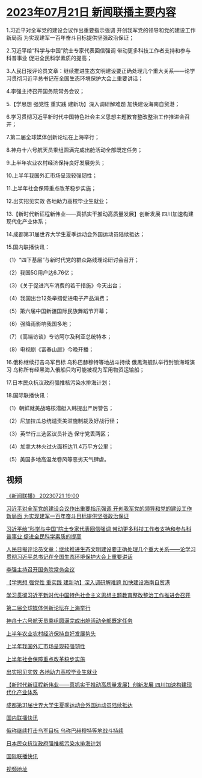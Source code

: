 # [2023年07月21日 新闻联播主要内容](https://tv.cctv.com/lm/xwlb/day/20230721.shtml)

1.习近平对全军党的建设会议作出重要指示强调 开创我军党的领导和党的建设工作新局面 为实现建军一百年奋斗目标提供坚强政治保证；

2.习近平给“科学与中国”院士专家代表回信强调 带动更多科技工作者支持和参与科普事业 促进全民科学素质的提高；

3.人民日报评论员文章：继续推进生态文明建设要正确处理几个重大关系——论学习贯彻习近平总书记在全国生态环境保护大会上重要讲话；

4.李强主持召开国务院常务会议；

5.【学思想 强党性 重实践 建新功】深入调研解难题 加快建设海南自贸港；

6.学习贯彻习近平新时代中国特色社会主义思想主题教育整改整治工作推进会召开；

7.第二届全球媒体创新论坛在上海举行；

8.神舟十六号航天员乘组圆满完成出舱活动全部既定任务；

9.上半年农业农村经济保持良好发展势头；

10.上半年我国外汇市场呈现较强韧性；

11.上半年社会保障重点改革稳步实施；

12.出实招见实效 各地助力高校毕业生就业；

13.【新时代新征程新伟业——真抓实干推动高质量发展】创新发展 四川加速构建现代化产业体系；

14.成都第31届世界大学生夏季运动会外国运动员陆续抵达；

15.国内联播快讯：

（1）“四下基层”与新时代党的群众路线理论研讨会召开；

（2）我国5G用户达6.76亿；

（3）《关于促进汽车消费的若干措施》今天出台；

（4）我国出台12条举措促进电子产品消费；

（5）第六届中国新疆国际民族舞蹈节开幕；

（6）强降雨影响我国多地；

（7）《高端访谈》专访阿尔及利亚总统特本；

（8）电视剧《富春山居》今晚开播；

16.俄称继续打击乌军目标 乌称巴赫穆特等地战斗持续 俄黑海舰队举行封锁海域演习 乌称所有经黑海入俄船只均可能被视为军用物资运输船；

17.日本民众抗议政府强推核污染水排海计划；

18.国际联播快讯：

（1）朝鲜就美战略核潜艇入韩提出严厉警告；

（2）尼加拉瓜总统谴责美滥施制裁及好战行径；

（3）英举行三选区议员补选 保守党丢两区；

（4）加拿大林火过火面积达11.4万平方公里；

（5）美国多地高温龙卷风等恶劣天气肆虐。

## 视频

[《新闻联播》 20230721 19:00](https://tv.cctv.com/2023/07/21/VIDELybm2w5yJ53l6l9wbCGR230721.shtml)

[习近平对全军党的建设会议作出重要指示强调 开创我军党的领导和党的建设工作新局面 为实现建军一百年奋斗目标提供坚强政治保证](https://tv.cctv.com/2023/07/21/VIDEpJbvSA7Y64LGXy0bjhRM230721.shtml)

[习近平给“科学与中国”院士专家代表回信强调 带动更多科技工作者支持和参与科普事业 促进全民科学素质的提高](https://tv.cctv.com/2023/07/21/VIDElTUbkcw0cSoT83rLHt3N230721.shtml)

[人民日报评论员文章：继续推进生态文明建设要正确处理几个重大关系——论学习贯彻习近平总书记在全国生态环境保护大会上重要讲话](https://tv.cctv.com/2023/07/21/VIDEX5D8ePWFbmR1TLqnFmZL230721.shtml)

[李强主持召开国务院常务会议](https://tv.cctv.com/2023/07/21/VIDEvO92Llw2e3C4tTVO80LL230721.shtml)

[【学思想 强党性 重实践 建新功】深入调研解难题 加快建设海南自贸港](https://tv.cctv.com/2023/07/21/VIDEhEoGVY7U1FCEacaIei2N230721.shtml)

[学习贯彻习近平新时代中国特色社会主义思想主题教育整改整治工作推进会召开](https://tv.cctv.com/2023/07/21/VIDEytb0hvWVwktEvRPSBv4J230721.shtml)

[第二届全球媒体创新论坛在上海举行](https://tv.cctv.com/2023/07/21/VIDExOALI9gCdnsJqvnEt8X6230721.shtml)

[神舟十六号航天员乘组圆满完成出舱活动全部既定任务](https://tv.cctv.com/2023/07/21/VIDEfYT8CrIUPIYwMt0RCmr5230721.shtml)

[上半年农业农村经济保持良好发展势头](https://tv.cctv.com/2023/07/21/VIDE1ZkTrDWnySR2Zh9yDiCb230721.shtml)

[上半年我国外汇市场呈现较强韧性](https://tv.cctv.com/2023/07/21/VIDEWS4MntQr0SoLmnrTR8Yz230721.shtml)

[上半年社会保障重点改革稳步实施](https://tv.cctv.com/2023/07/21/VIDEpElWvtPBnoc2BzdCFIs5230721.shtml)

[出实招见实效 各地助力高校毕业生就业](https://tv.cctv.com/2023/07/21/VIDEY8E55AmMohqFw1aAfDH1230721.shtml)

[【新时代新征程新伟业——真抓实干推动高质量发展】创新发展 四川加速构建现代化产业体系](https://tv.cctv.com/2023/07/21/VIDEo7RDOjHcRdz1qHLOdqkE230721.shtml)

[成都第31届世界大学生夏季运动会外国运动员陆续抵达](https://tv.cctv.com/2023/07/21/VIDETlsh2V5cfHBrrmf7Pmfl230721.shtml)

[国内联播快讯](https://tv.cctv.com/2023/07/21/VIDEoIbszpw3KypBXbx6FjkN230721.shtml)

[俄称继续打击乌军目标 乌称巴赫穆特等地战斗持续](https://tv.cctv.com/2023/07/21/VIDEmCn1DnrVK60Qm7gs5PA5230721.shtml)

[日本民众抗议政府强推核污染水排海计划](https://tv.cctv.com/2023/07/21/VIDEDhBqETXVzSMdBh6TIyaD230721.shtml)

[国际联播快讯](https://tv.cctv.com/2023/07/21/VIDEgQ3oMCLCg4yCajVsgUFk230721.shtml)

[视频地址](https://tv.cctv.com/lm/xwlb/day/20230721.shtml) 

